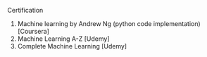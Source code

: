 Certification

1. Machine learning by Andrew Ng (python code implementation) [Coursera]
2. Machine Learning A-Z [Udemy]
3. Complete Machine Learning [Udemy]
